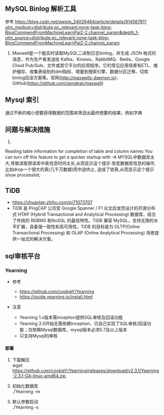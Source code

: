 
## MySQL Binlog 解析工具
参考 https://blog.csdn.net/weixin_34026484/article/details/91456781?utm_medium=distribute.pc_relevant.none-task-blog-BlogCommendFromMachineLearnPai2-2.channel_param&depth_1-utm_source=distribute.pc_relevant.none-task-blog-BlogCommendFromMachineLearnPai2-2.channel_param
1. Maxwell是一个能实时读取MySQL二进制日志binlog，并生成 JSON 格式的消息，作为生产者发送给 Kafka，Kinesis、RabbitMQ、Redis、Google Cloud Pub/Sub、文件或其它平台的应用程序。它的常见应用场景有ETL、维护缓存、收集表级别的dml指标、增量到搜索引擎、数据分区迁移、切库binlog回滚方案等。官网(http://maxwells-daemon.io)、GitHub(https://github.com/zendesk/maxwell)


## Mysql 索引
通过不断的缩小想要获得数据的范围来筛选出最终想要的结果，例如字典

## 问题与解决措施
1. 
Reading table information for completion of table and column names 
You can turn off this feature to get a quicker startup with -A
MYSQL中数据库太大,导致读取预读库中表信息时间太长,从而显示这个提示 
改变数据库信息的操作,比如drop一个很大的表(几千万数据)而中途终止, 造成了锁表,从而显示这个提示  show processlist;


## TiDB
- https://zhuanlan.zhihu.com/p/71073707
- TiDB 是 PingCAP 公司受 Google Spanner / F1 论文启发而设计的开源分布式 HTAP (Hybrid Transactional and Analytical Processing) 数据库，结合了传统的 RDBMS 和NoSQL 的最佳特性。TiDB 兼容 MySQL，支持无限的水平扩展，具备强一致性和高可用性。TiDB 的目标是为 OLTP(Online Transactional Processing) 和 OLAP (Online Analytical Processing) 场景提供一站式的解决方案。


## sql审核平台
### Yearning
- 参考
    - https://github.com/cookieY/Yearning
    - https://guide.yearning.io/install.html

- 注意
    - Yearning 1.x版本需inception提供SQL审核及回滚功能
    - Yearning 2.0开始无需依赖Inception，已自己实现了SQL审核/回滚功能；仅依赖Mysql数据库，mysql版本必须5.7及以上版本
    - 只支持Mysql的审核
#### 部署
1. 下载解压  
wget https://github.com/cookieY/Yearning/releases/download/v2.3.1/Yearning-2.3.1-GA-linux-amd64.zip

2. 初始化数据库  
./Yearning -m

3. 默认参数启动  
./Yearning -s

